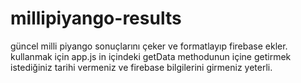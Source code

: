 # millipiyango-results
güncel milli piyango sonuçlarını çeker ve formatlayıp firebase ekler.
kullanmak için app.js in içindeki getData methodunun içine getirmek istediğiniz tarihi vermeniz ve firebase bilgilerini girmeniz yeterli.
